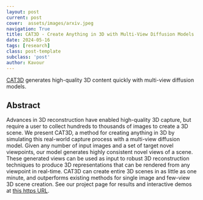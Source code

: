 ```yaml
---
layout: post
current: post
cover:  assets/images/arxiv.jpeg
navigation: True
title: CAT3D - Create Anything in 3D with Multi-View Diffusion Models
date: 2024-05-16
tags: [research]
class: post-template
subclass: 'post'
author: Kavour
---
```


<p> <a href="https://arxiv.org/abs/2405.10314">CAT3D</a> generates high-quality 3D content quickly with multi-view diffusion models. </p>

<h2> Abstract </h2>

<p>Advances in 3D reconstruction have enabled high-quality 3D capture, but require a user to collect hundreds to thousands of images to create a 3D scene. We present CAT3D, a method for creating anything in 3D by simulating this real-world capture process with a multi-view diffusion model. Given any number of input images and a set of target novel viewpoints, our model generates highly consistent novel views of a scene. These generated views can be used as input to robust 3D reconstruction techniques to produce 3D representations that can be rendered from any viewpoint in real-time. CAT3D can create entire 3D scenes in as little as one minute, and outperforms existing methods for single image and few-view 3D scene creation. See our project page for results and interactive demos at <a href="https://cat3d.github.io">this https URL</a>.</p>